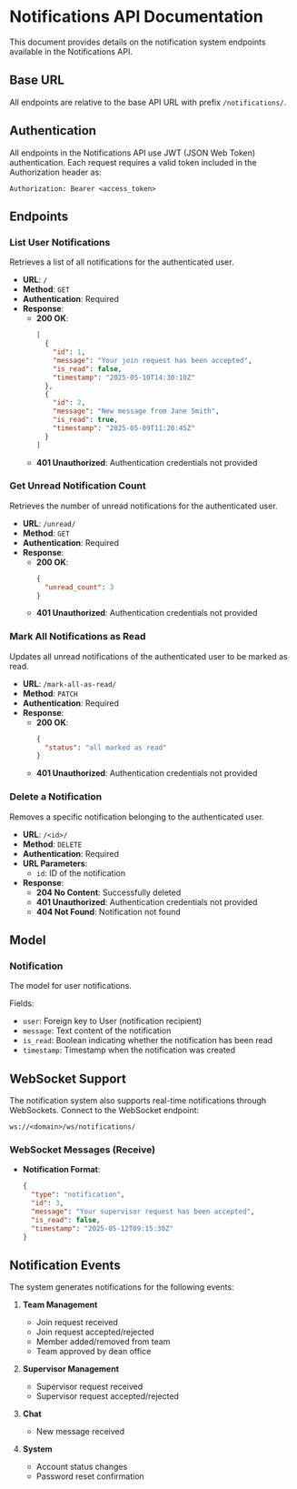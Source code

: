 # Notifications API Documentation

This document provides details on the notification system endpoints available in the Notifications API.

## Base URL

All endpoints are relative to the base API URL with prefix `/notifications/`.

## Authentication

All endpoints in the Notifications API use JWT (JSON Web Token) authentication. Each request requires a valid token included in the Authorization header as:

```
Authorization: Bearer <access_token>
```

## Endpoints

### List User Notifications

Retrieves a list of all notifications for the authenticated user.

- **URL**: `/`
- **Method**: `GET`
- **Authentication**: Required
- **Response**:
  - **200 OK**:
    ```json
    [
      {
        "id": 1,
        "message": "Your join request has been accepted",
        "is_read": false,
        "timestamp": "2025-05-10T14:30:10Z"
      },
      {
        "id": 2,
        "message": "New message from Jane Smith",
        "is_read": true,
        "timestamp": "2025-05-09T11:20:45Z"
      }
    ]
    ```
  - **401 Unauthorized**: Authentication credentials not provided

### Get Unread Notification Count

Retrieves the number of unread notifications for the authenticated user.

- **URL**: `/unread/`
- **Method**: `GET`
- **Authentication**: Required
- **Response**:
  - **200 OK**:
    ```json
    {
      "unread_count": 3
    }
    ```
  - **401 Unauthorized**: Authentication credentials not provided

### Mark All Notifications as Read

Updates all unread notifications of the authenticated user to be marked as read.

- **URL**: `/mark-all-as-read/`
- **Method**: `PATCH`
- **Authentication**: Required
- **Response**:
  - **200 OK**:
    ```json
    {
      "status": "all marked as read"
    }
    ```
  - **401 Unauthorized**: Authentication credentials not provided

### Delete a Notification

Removes a specific notification belonging to the authenticated user.

- **URL**: `/<id>/`
- **Method**: `DELETE`
- **Authentication**: Required
- **URL Parameters**:
  - `id`: ID of the notification
- **Response**:
  - **204 No Content**: Successfully deleted
  - **401 Unauthorized**: Authentication credentials not provided
  - **404 Not Found**: Notification not found

## Model

### Notification

The model for user notifications.

Fields:

- `user`: Foreign key to User (notification recipient)
- `message`: Text content of the notification
- `is_read`: Boolean indicating whether the notification has been read
- `timestamp`: Timestamp when the notification was created

## WebSocket Support

The notification system also supports real-time notifications through WebSockets. Connect to the WebSocket endpoint:

```
ws://<domain>/ws/notifications/
```

### WebSocket Messages (Receive)

- **Notification Format**:
  ```json
  {
    "type": "notification",
    "id": 3,
    "message": "Your supervisor request has been accepted",
    "is_read": false,
    "timestamp": "2025-05-12T09:15:30Z"
  }
  ```

## Notification Events

The system generates notifications for the following events:

1. **Team Management**

   - Join request received
   - Join request accepted/rejected
   - Member added/removed from team
   - Team approved by dean office

2. **Supervisor Management**

   - Supervisor request received
   - Supervisor request accepted/rejected

3. **Chat**

   - New message received

4. **System**
   - Account status changes
   - Password reset confirmation
